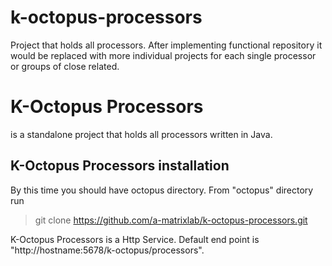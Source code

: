 # k-octopus-processors
Project that holds all processors. After implementing functional repository it would be replaced with more individual projects for each single processor or groups of close related.

# K-Octopus Processors 
is a standalone project that holds all processors written in Java.

## K-Octopus Processors installation
By this time you should have octopus directory. From "octopus" directory run
> git clone https://github.com/a-matrixlab/k-octopus-processors.git



K-Octopus Processors is a Http Service. Default end point is "http://hostname:5678/k-octopus/processors". 
